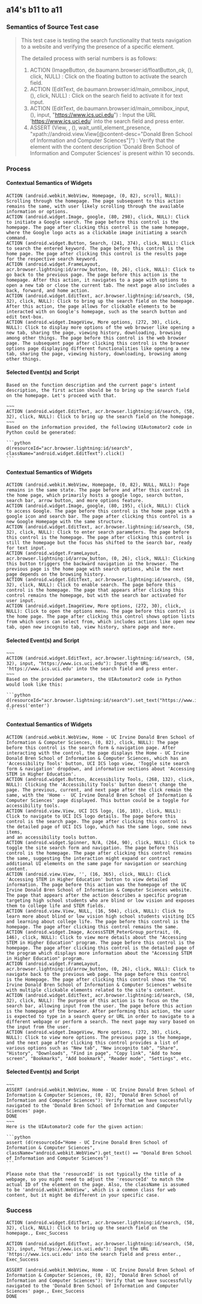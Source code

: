 ## a14's b11 to a11

### Semantics of Source Test case
> This test case is testing the search functionality that tests navigation to a website and verifying the presence of a specific element.
> 
> The detailed process with serial numbers is as follows:
> 
> 1. ACTION (ImageButton, de.baumann.browser:id/floatButton_ok, (), click, NULL) : Click on the floating button to activate the search field.
> 2. ACTION (EditText, de.baumann.browser:id/main_omnibox_input, (), click, NULL) : Click on the search field to activate it for text input.
> 3. ACTION (EditText, de.baumann.browser:id/main_omnibox_input, (), input, "https://www.ics.uci.edu") : Input the URL 'https://www.ics.uci.edu' into the search field and press enter.
> 4. ASSERT (View, , (), wait_until_element_presence, "xpath://android.view.View[@content-desc="Donald Bren School of Information and Computer Sciences"]") : Verify that the element with the content description 'Donald Bren School of Information and Computer Sciences' is present within 10 seconds.

### Process
#### Contextual Semantics of Widgets
````
ACTION (android.webkit.WebView, Homepage, (0, 82), scroll, NULL): Scrolling through the homepage. The page subsequent to this action remains the same, with user likely scrolling through the available information or options.
ACTION (android.widget.Image, google, (80, 298), click, NULL): Click to initiate a Google search. The page before this control is the homepage. The page after clicking this control is the same homepage, where the Google logo acts as a clickable image initiating a search command.
ACTION (android.widget.Button, Search, (241, 374), click, NULL): Click to search the entered keyword. The page before this control is the home page. The page after clicking this control is the results page for the respective search keyword.
ACTION (android.widget.FrameLayout, acr.browser.lightning:id/arrow_button, (0, 26), click, NULL): Click to go back to the previous page. The page before this action is the homepage. After this action, it navigates to a page with options to open a new tab or close the current tab. The next page also includes a back, forward, and home action.
ACTION (android.widget.EditText, acr.browser.lightning:id/search, (58, 32), click, NULL): Click to bring up the search field on the homepage. After this action, the page allows for clickable elements to be interacted with on Google's homepage, such as the search button and edit text-box.
ACTION (android.widget.ImageView, More options, (272, 30), click, NULL): Click to display more options of the web browser like opening a new tab, sharing the page, viewing history, downloading, browsing among other things. The page before this control is the web browser page. The subsequent page after clicking this control is the browser options page displaying different functionalities like opening a new tab, sharing the page, viewing history, downloading, browsing among other things.

````

#### Selected Event(s) and Script
````
Based on the function description and the current page's intent description, the first action should be to bring up the search field on the homepage. Let's proceed with that.

~~~
ACTION (android.widget.EditText, acr.browser.lightning:id/search, (58, 32), click, NULL): Click to bring up the search field on the homepage.
~~~
Based on the information provided, the following UIAutomator2 code in Python could be generated:

```python
d(resourceId="acr.browser.lightning:id/search", className="android.widget.EditText").click()
```
````
#### Contextual Semantics of Widgets
````
ACTION (android.webkit.WebView, Homepage, (0, 82), NULL, NULL): Page remains in the same state. The page before and after this control is the home page, which primarily hosts a google logo, search button, search bar, arrow button, and more options feature.
ACTION (android.widget.Image, google, (80, 195), click, NULL): Click to access Google. The page before this control is the home page with a google icon and search bar. The page after clicking this control is a new Google Homepage with the same structure.
ACTION (android.widget.EditText, acr.browser.lightning:id/search, (58, 32), click, NULL): Click to enter search parameters. The page before this control is the homepage. The page after clicking this control is still the homepage but the focus has shifted to the search bar, ready for text input.
ACTION (android.widget.FrameLayout, acr.browser.lightning:id/arrow_button, (0, 26), click, NULL): Clicking this button triggers the backward navigation in the browser. The previous page is the home page with search options, while the next page depends on the browsing history.
ACTION (android.widget.EditText, acr.browser.lightning:id/search, (58, 32), click, NULL): Click to enable search. The page before this control is the homepage. The page that appears after clicking this control remains the homepage, but with the search bar activated for user input.
ACTION (android.widget.ImageView, More options, (272, 30), click, NULL): Click to open the options menu. The page before this control is the home page. The page after clicking this control shows option lists from which users can select from, which includes actions like open new tab, open new incognito tab, view history, share page and more.

````

#### Selected Event(s) and Script
````
~~~
ACTION (android.widget.EditText, acr.browser.lightning:id/search, (58, 32), input, "https://www.ics.uci.edu"): Input the URL 'https://www.ics.uci.edu' into the search field and press enter.
~~~
Based on the provided parameters, the UIAutomator2 code in Python would look like this:

```python
d(resourceId="acr.browser.lightning:id/search").set_text("https://www.ics.uci.edu")
d.press('enter')
```
````
#### Contextual Semantics of Widgets
````
ACTION (android.webkit.WebView, Home - UC Irvine Donald Bren School of Information & Computer Sciences, (0, 82), click, NULL): The page before this control is the search form & navigation page. After interacting with the control, the page displays the Home - UC Irvine Donald Bren School of Information & Computer Sciences, which has an 'Accessibility Tools' button, UCI ICS logo view, 'Toggle site search form & navigation' dropdown, and informative sections about 'Accessing STEM in Higher Education'.
ACTION (android.widget.Button, Accessibility Tools, (268, 132), click, NULL): Clicking the 'Accessibility Tools' button doesn't change the page. The previous, current, and next page after the click remain the same, with the 'Home -  UC Irvine Donald Bren School of Information & Computer Sciences' page displayed. This button could be a toggle for accessibility tools.
ACTION (android.view.View, UCI ICS logo, (16, 103), click, NULL): Click to navigate to UCI ICS logo details. The page before this control is the search page. The page after clicking this control is the detailed page of UCI ICS logo, which has the same logo, some news items, 
and an accessibility tools button.
ACTION (android.widget.Spinner, N/A, (264, 90), click, NULL): Click to toggle the site search form and navigation. The page before this control is the homepage. The page after clicking this control remains the same, suggesting the interaction might expand or contract additional UI elements on the same page for navigation or searching content.
ACTION (android.view.View, '', (16, 365), click, NULL): Click 'Accessing STEM in Higher Education' button to view detailed information. The page before this action was the homepage of the UC Irvine Donald Bren School of Information & Computer Sciences website. The page that appears after the action describes a specific program targeting high school students who are blind or low vision and exposes them to college life and STEM fields.
ACTION (android.view.View, NULL, (16, 504), click, NULL): Click to learn more about blind or low vision high school students visiting ICS and learning about college life. The page before this control is the homepage. The page after clicking this control remains the same.
ACTION (android.widget.Image, AccessSTEM_PeterGroup_portrait, (0, 146), click, NULL): Click to view more details about the "Accessing STEM in Higher Education" program. The page before this control is the homepage. The page after clicking this control is the detailed page of the program which displays more information about the "Accessing STEM in Higher Education" program.
ACTION (android.widget.FrameLayout, acr.browser.lightning:id/arrow_button, (0, 26), click, NULL): Click to navigate back to the previous web page. The page before this control is the Homepage. The page after clicking this control shows the "UC Irvine Donald Bren School of Information & Computer Sciences" website with multiple clickable elements related to the site's content.
ACTION (android.widget.EditText, acr.browser.lightning:id/search, (58, 32), click, NULL): The purpose of this action is to focus on the search bar, allowing input from the user. The page before this action is the homepage of the browser. After performing this action, the user is expected to type in a search query or URL in order to navigate to a different webpage or perform a search. The next page may vary based on the input from the user.
ACTION (android.widget.ImageView, More options, (272, 30), click, NULL): Click to view more options. The previous page is the homepage, and the next page after clicking this control provides a list of various options such as "New tab", "New incognito tab", "Share", "History", "Downloads", "Find in page", "Copy link", "Add to home screen", "Bookmarks", "Add bookmark", "Reader mode", "Settings", etc.

````

#### Selected Event(s) and Script
````
~~~
ASSERT (android.webkit.WebView, Home - UC Irvine Donald Bren School of Information & Computer Sciences, (0, 82), "Donald Bren School of Information and Computer Sciences"): Verify that we have successfully navigated to the 'Donald Bren School of Information and Computer Sciences' page.
DONE
~~~
Here is the UIAutomator2 code for the given action:

```python
assert (d(resourceId="Home - UC Irvine Donald Bren School of Information & Computer Sciences", className="android.webkit.WebView").get_text() == "Donald Bren School of Information and Computer Sciences")
```

Please note that the 'resourceId' is not typically the title of a webpage, so you might need to adjust the 'resourceId' to match the actual ID of the element on the page. Also, the className is assumed to be 'android.webkit.WebView', which is a common class for web content, but it might be different in your specific case.
````
### Success
````
ACTION (android.widget.EditText, acr.browser.lightning:id/search, (58, 32), click, NULL): Click to bring up the search field on the homepage., Exec_Success

ACTION (android.widget.EditText, acr.browser.lightning:id/search, (58, 32), input, "https://www.ics.uci.edu"): Input the URL 'https://www.ics.uci.edu' into the search field and press enter., Exec_Success

ASSERT (android.webkit.WebView, Home - UC Irvine Donald Bren School of Information & Computer Sciences, (0, 82), "Donald Bren School of Information and Computer Sciences"): Verify that we have successfully navigated to the 'Donald Bren School of Information and Computer Sciences' page., Exec_Success
DONE
````
